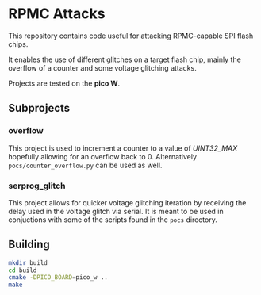 # RPMC Attacks

This repository contains code useful for attacking RPMC-capable SPI flash chips.

It enables the use of different glitches on a target flash chip, mainly the overflow of a counter and some voltage glitching attacks.

Projects are tested on the **pico W**.

## Subprojects

### overflow

This project is used to increment a counter to a value of *UINT32\_MAX* hopefully allowing for an overflow back to 0.
Alternatively `pocs/counter_overflow.py` can be used as well. 

### serprog\_glitch

This project allows for quicker voltage glitching iteration by receiving the delay used in the voltage glitch via serial.
It is meant to be used in conjuctions with some of the scripts found in the `pocs` directory.

## Building

```sh
mkdir build
cd build
cmake -DPICO_BOARD=pico_w ..
make
```
